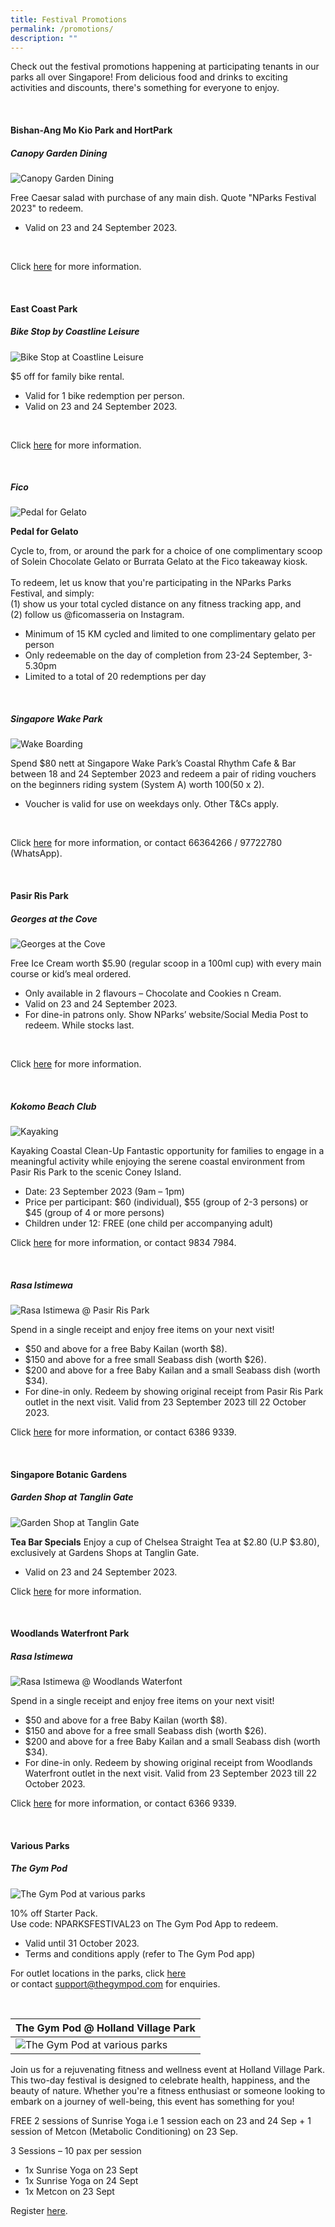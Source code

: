```yaml
---
title: Festival Promotions
permalink: /promotions/
description: ""
---
```

Check out the festival promotions happening at participating tenants in our parks all over Singapore! From delicious food and drinks to exciting activities and discounts, there's something for everyone to enjoy. 

<br>

#### Bishan-Ang Mo Kio Park and HortPark 
##### Canopy Garden Dining
![Canopy Garden Dining](/images/canopy%20garden%20dining.jpg) 

Free Caesar salad with purchase of any main dish. Quote "NParks Festival 2023" to redeem.

* Valid on 23 and 24 September 2023. 
<br>

Click [here](https://www.canopygardendining.com/) for more information.
 
 <br>

#### East Coast Park 

##### Bike Stop by Coastline Leisure
![Bike Stop at Coastline Leisure](/images/coastline%20leisure.jpg)

$5 off for family bike rental.  
* Valid for 1 bike redemption per person. 
* Valid on 23 and 24 September 2023. 
<br>

Click [here](www.coastlineleisure.com.sg) for more information.

<br>

##### Fico
![Pedal for Gelato](/images/gelato%20fico%201.jpeg)

**Pedal for Gelato**

Cycle to, from, or around the park for a choice of one complimentary scoop of Solein Chocolate Gelato or Burrata Gelato at the Fico takeaway kiosk. <br><br> To redeem, let us know that you're participating in the NParks Parks Festival, and simply:  <br> (1) show us your total cycled distance on any fitness tracking app, and <br>(2) follow us @ficomasseria on Instagram.

* Minimum of 15 KM cycled and limited to one complimentary gelato per person 
* Only redeemable on the day of completion from 23-24 September, 3-5.30pm
* Limited to a total of 20 redemptions per day 

<br>

##### Singapore Wake Park
![Wake Boarding](/images/sg%20wake%20park.jpeg)

Spend $80 nett at Singapore Wake Park’s Coastal Rhythm Cafe &amp; Bar between 18 and 24 September 2023 and redeem a pair of riding vouchers on the beginners riding system (System A) worth $100 ($50 x 2). 
* Voucher is valid for use on weekdays only. Other T&amp;Cs apply.  
<br>  

Click [here](www.singaporewakepark.com) for more information, or contact 66364266 / 97722780 (WhatsApp).



<br>


#### Pasir Ris Park

##### Georges at the Cove
![Georges at the Cove](/images/georges%20at%20the%20cove.jpg)

Free Ice Cream worth $5.90 (regular scoop in a 100ml cup) with every main course or kid’s meal ordered. 
* Only available in 2 flavours – Chocolate and Cookies n Cream. 
* Valid on 23 and 24 September 2023. 
* For dine-in patrons only. Show NParks’ website/Social Media Post to redeem. While stocks last.  
<br> 

Click [here](www.georges.com.sg) for more information.

<br>



##### Kokomo Beach Club 
![Kayaking](/images/kayaking%20expedition%20to%20coney%20island.jpeg)

Kayaking Coastal Clean-Up 
Fantastic opportunity for families to engage in a meaningful activity while enjoying the serene coastal environment from Pasir Ris Park to the scenic Coney Island. 
* Date: 23 September 2023 (9am – 1pm) 
* Price per participant: $60 (individual), $55 (group of 2-3 persons) or $45 (group of 4 or more persons) 
* Children under 12: FREE (one child per accompanying adult) 

Click [here](https://kokomo-beachclub.com/) for more information, or contact 9834 7984.

<br>


 
##### Rasa Istimewa
![Rasa Istimewa @ Pasir Ris Park](/images/rasa%20istimewa%20pasir%20ris%203.jpeg)

Spend in a single receipt and enjoy free items on your next visit! 
* $50 and above for a free Baby Kailan (worth $8). 
* $150 and above for a free small Seabass dish (worth $26). 
* $200 and above for a free Baby Kailan and a small Seabass dish (worth $34). 
* For dine-in only. Redeem by showing original receipt from Pasir Ris Park outlet in the next visit. Valid from 23 September 2023 till 22 October 2023. 

Click [here](https://www.rasaistimewa.sg/pasir-ris-park-menu) for more information, or contact 6386 9339.


<br>

#### Singapore Botanic Gardens

##### Garden Shop at Tanglin Gate
![Garden Shop at Tanglin Gate](/images/garden%20shop%20at%20tanglin%20gate.jpg)

**Tea Bar Specials**
Enjoy a cup of Chelsea Straight Tea at $2.80 (U.P $3.80), exclusively at Gardens Shops at Tanglin Gate. 
* Valid on 23 and 24 September 2023. 

Click [here](www.nparks.gov.sg/sbg/shop-and-dine/gardens-shops) for more information.

<br>



#### Woodlands Waterfront Park

##### Rasa Istimewa 
![Rasa Istimewa @ Woodlands Waterfont](/images/rasa%20istimewa%20@%20waterfront.jpg)

Spend in a single receipt and enjoy free items on your next visit! 
* $50 and above for a free Baby Kailan (worth $8). 
* $150 and above for a free small Seabass dish (worth $26). 
* $200 and above for a free Baby Kailan and a small Seabass dish (worth $34). 
* For dine-in only. Redeem by showing original receipt from Woodlands Waterfront outlet in the next visit. Valid from 23 September 2023 till 22 October 2023. 


Click [here](www.rasaistimewa.sg/woodlands-waterfront-menu) for more information, or contact 6366 9339.

<br>


#### Various Parks

##### The Gym Pod
![The Gym Pod at various parks](/images/the%20gym%20pod.jpg)

10% off Starter Pack.  
Use code: NPARKSFESTIVAL23 on The Gym Pod App to redeem.  
* Valid until 31 October 2023. 
* Terms and conditions apply (refer to The Gym Pod app) 

For outlet locations in the parks, click [here](https://www.thegympod.com/locations/ )  
or contact support@thegympod.com for enquiries.


<br>

| The Gym Pod @ Holland Village Park |
| -------- |
| ![The Gym Pod at various parks](/images/the%20gym%20pod.jpg)

Join us for a rejuvenating fitness and wellness event at Holland Village Park. This two-day festival is designed to celebrate health, happiness, and the beauty of nature. Whether you're a fitness enthusiast or someone looking to embark on a journey of well-being, this event has something for you! <br> 

FREE 2 sessions of Sunrise Yoga i.e 1 session each on 23 and 24 Sep + 1 session of Metcon (Metabolic Conditioning) on 23 Sep. <br>

3 Sessions – 10 pax per session
* 1x Sunrise Yoga on 23 Sept
* 1x Sunrise Yoga on 24 Sept
* 1x Metcon on 23 Sept

Register [here](https://5667agjbl30.typeform.com/to/ATwiUZSx).
